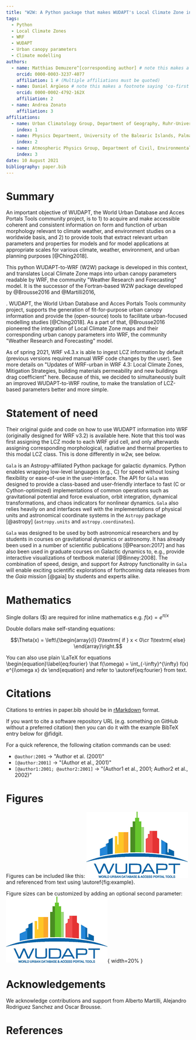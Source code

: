 ```yaml
---
title: "W2W: A Python package that makes WUDAPT's Local Climate Zone information available in WRF"
tags:
  - Python
  - Local Climate Zones
  - WRF
  - WUDAPT
  - Urban canopy parameters
  - Climate modelling 
authors:
  - name: Matthias Demuzere^[corresponding author] # note this makes a footnote saying 'co-first author'
    orcid: 0000-0003-3237-4077
    affiliation: 1 # (Multiple affiliations must be quoted)
  - name: Daniel Argüeso # note this makes a footnote saying 'co-first author'
    orcid: 0000-0002-4792-162X
    affiliation: 2
  - name: Andrea Zonato
    affiliation: 3
affiliations:
  - name: Urban Climatology Group, Department of Geography, Ruhr-University Bochum, Bochum, Germany
    index: 1
  - name: Physics Department, University of the Balearic Islands, Palma, Spain
    index: 2
  - name: Atmospheric Physics Group, Department of Civil, Environmental and Mechanical Engineering, University of Trento, Trento, Italy
    index: 3 
date: 10 August 2021
bibliography: paper.bib
---
```


# Summary
An important objective of WUDAPT, the World Urban Database and Acces Portals Tools community project, is to 1) to acquire and make accessible coherent and consistent information on form and function of urban morphology relevant to climate weather, and environment studies on a worldwide basis, and 2) to provide tools that extract relevant urban parameters and properties for models and for model applications at appropriate scales for various climate, weather, environment, and urban planning purposes [@Ching2018]. 

This python WUDAPT-to-WRF (W2W) package is developed in this context, and translates Local Climate Zone maps into urban canopy parameters readable by WRF, the community "Weather Research and Forecasting" model. It is the successor of the Fortran-based W2W package developed by @Brousse2016 and @Martilli2016, 

.  WUDAPT, the World Urban Database and Acces Portals Tools community project, supports the generation of fit-for-purpose urban canopy information and provide the (open-source) tools to facilitate urban-focused modelling studies [@Ching2018]. As a part of that, @Brousse2016 pioneered the integration of Local Climate Zone maps and their corresponding urban canopy parameters into WRF, the community "Weather Research and Forecasting" model. 

As of spring 2021, WRF v4.3.x is able to ingest LCZ information by default (previous versions required manual WRF code changes by the user). See more details on "Updates of WRF-urban in WRF 4.3: Local Climate Zones, Mitigation Strategies, building materials permeability and new buildings drag coefficient" here. Because of this, we decided to simultaneously built an improved WUDAPT-to-WRF routine, to make the translation of LCZ-based parameters better and more simple.

# Statement of need
Their original guide and code on how to use WUDAPT information into WRF (originally designed for WRF v3.2) is available here. Note that this tool was first assigning the LCZ mode to each WRF grid cell, and only afterwards assigning corresponding morphological, radiative and thermal properties to this modal LCZ class. This is done differently in w2w, see below.


`Gala` is an Astropy-affiliated Python package for galactic dynamics. Python
enables wrapping low-level languages (e.g., C) for speed without losing
flexibility or ease-of-use in the user-interface. The API for `Gala` was
designed to provide a class-based and user-friendly interface to fast (C or
Cython-optimized) implementations of common operations such as gravitational
potential and force evaluation, orbit integration, dynamical transformations,
and chaos indicators for nonlinear dynamics. `Gala` also relies heavily on and
interfaces well with the implementations of physical units and astronomical
coordinate systems in the `Astropy` package [@astropy] (`astropy.units` and
`astropy.coordinates`).

`Gala` was designed to be used by both astronomical researchers and by
students in courses on gravitational dynamics or astronomy. It has already been
used in a number of scientific publications [@Pearson:2017] and has also been
used in graduate courses on Galactic dynamics to, e.g., provide interactive
visualizations of textbook material [@Binney:2008]. The combination of speed,
design, and support for Astropy functionality in `Gala` will enable exciting
scientific explorations of forthcoming data releases from the *Gaia* mission
[@gaia] by students and experts alike.

# Mathematics

Single dollars ($) are required for inline mathematics e.g. $f(x) = e^{\pi/x}$

Double dollars make self-standing equations:

$$\Theta(x) = \left\{\begin{array}{l}
0\textrm{ if } x < 0\cr
1\textrm{ else}
\end{array}\right.$$

You can also use plain \LaTeX for equations
\begin{equation}\label{eq:fourier}
\hat f(\omega) = \int_{-\infty}^{\infty} f(x) e^{i\omega x} dx
\end{equation}
and refer to \autoref{eq:fourier} from text.

# Citations

Citations to entries in paper.bib should be in
[rMarkdown](http://rmarkdown.rstudio.com/authoring_bibliographies_and_citations.html)
format.

If you want to cite a software repository URL (e.g. something on GitHub without a preferred
citation) then you can do it with the example BibTeX entry below for @fidgit.

For a quick reference, the following citation commands can be used:
- `@author:2001`  ->  "Author et al. (2001)"
- `[@author:2001]` -> "(Author et al., 2001)"
- `[@author1:2001; @author2:2001]` -> "(Author1 et al., 2001; Author2 et al., 2002)"

# Figures

Figures can be included like this:
![Caption for example figure.\label{fig:example}](wudapt_logo.png)
and referenced from text using \autoref{fig:example}.

Figure sizes can be customized by adding an optional second parameter:
![Caption for example figure.](wudapt_logo.png){ width=20% }

# Acknowledgements
We acknowledge contributions and support from Alberto Martilli, Alejandro Rodriguez Sanchez and Oscar Brousse.

# References